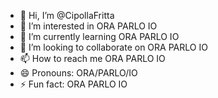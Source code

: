 - 👋 Hi, I’m @CipollaFritta
- 👀 I’m interested in ORA PARLO IO
- 🌱 I’m currently learning ORA PARLO IO
- 💞️ I’m looking to collaborate on ORA PARLO IO
- 📫 How to reach me ORA PARLO IO
- 😄 Pronouns: ORA/PARLO/IO
- ⚡ Fun fact: ORA PARLO IO

<!---
CipollaFritta/CipollaFritta is a ✨ special ✨ repository because its `README.md` (this file) appears on your GitHub profile.
You can click the Preview link to take a look at your changes.
--->
